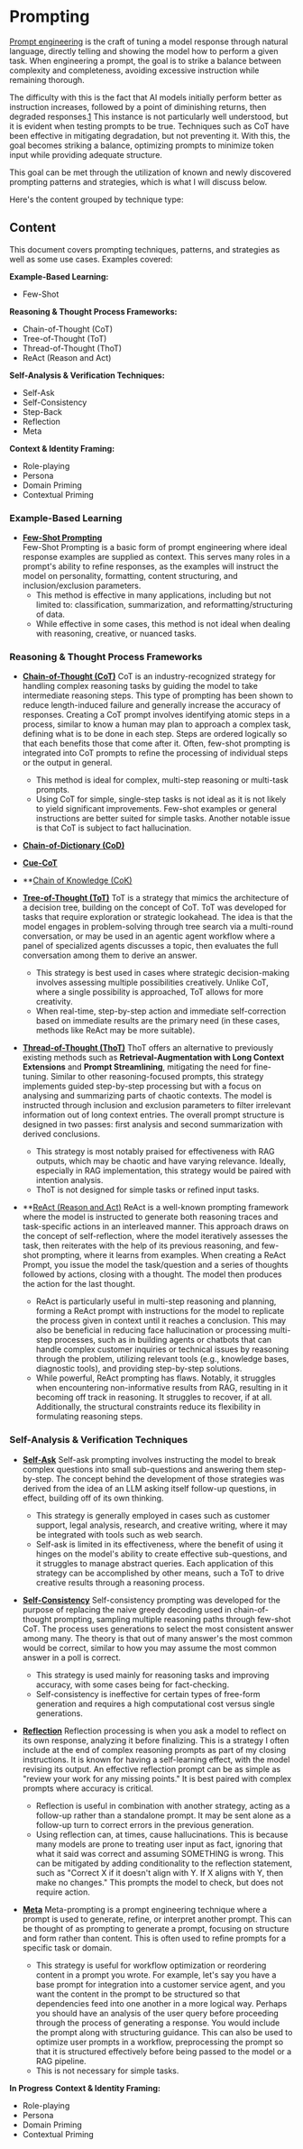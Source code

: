 # Prompting
[Prompt engineering](https://www.ibm.com/think/topics/prompt-engineering) is the craft of tuning a model response through natural language, directly telling and showing the model how to perform a given task. When engineering a prompt, the goal is to strike a balance between complexity and completeness, avoiding excessive instruction while remaining thorough. 

The difficulty with this is the fact that AI models initially perform better as instruction increases, followed by a point of diminishing returns, then degraded responses.[1](https://arxiv.org/html/2402.14848v1) This instance is not particularly well understood, but it is evident when testing prompts to be true. Techniques such as CoT have been effective in mitigating degradation, but not preventing it. With this, the goal becomes striking a balance, optimizing prompts to minimize token input while providing adequate structure. 

This goal can be met through the utilization of known and newly discovered prompting patterns and strategies, which is what I will discuss below.

Here's the content grouped by technique type:

## Content
This document covers prompting techniques, patterns, and strategies as well as some use cases. Examples covered:

**Example-Based Learning:**
- Few-Shot

**Reasoning & Thought Process Frameworks:**
- Chain-of-Thought (CoT)
- Tree-of-Thought (ToT)
- Thread-of-Thought (ThoT)
- ReAct (Reason and Act)

**Self-Analysis & Verification Techniques:**
- Self-Ask
- Self-Consistency
- Step-Back
- Reflection
- Meta

**Context & Identity Framing:**
- Role-playing
- Persona
- Domain Priming
- Contextual Priming

### Example-Based Learning
- **[Few-Shot Prompting](https://www.promptingguide.ai/techniques/fewshot)**<br>
Few-Shot Prompting is a basic form of prompt engineering where ideal response examples are supplied as context. This serves many roles in a prompt's ability to refine responses, as the examples will instruct the model on personality, formatting, content structuring, and inclusion/exclusion parameters.
  - This method is effective in many applications, including but not limited to: classification, summarization, and   reformatting/structuring of data.
  - While effective in some cases, this method is not ideal when dealing with reasoning, creative, or nuanced tasks.

### Reasoning & Thought Process Frameworks
- **[Chain-of-Thought (CoT)](https://www.promptingguide.ai/techniques/cot)**
CoT is an industry-recognized strategy for handling complex reasoning tasks by guiding the model to take intermediate reasoning steps. This type of prompting has been shown to reduce length-induced failure and generally increase the accuracy of responses. Creating a CoT prompt involves identifying atomic steps in a process, similar to know a human may plan to approach a complex task, defining what is to be done in each step. Steps are ordered logically so that each benefits those that come after it. Often, few-shot prompting is integrated into CoT prompts to refine the processing of individual steps or the output in general.
  - This method is ideal for complex, multi-step reasoning or multi-task prompts.
  - Using CoT for simple, single-step tasks is not ideal as it is not likely to yield significant improvements. Few-shot examples or general instructions are better suited for simple tasks. Another notable issue is that CoT is subject to fact hallucination.
 
- **[Chain-of-Dictionary (CoD)](https://learnprompting.org/docs/advanced/few_shot/chain-of-dictionary)**


- **[Cue-CoT](https://learnprompting.org/docs/advanced/few_shot/cue-based-chain-of-thought)**


- **[Chain of Knowledge (CoK)](https://learnprompting.org/docs/advanced/few_shot/chain-of-knowledge)


- **[Tree-of-Thought (ToT)](https://www.promptingguide.ai/techniques/tot)**
ToT is a strategy that mimics the architecture of a decision tree, building on the concept of CoT. ToT was developed for tasks that require exploration or strategic lookahead. The idea is that the model engages in problem-solving through tree search via a multi-round conversation, or may be used in an agentic agent workflow where a panel of specialized agents discusses a topic, then evaluates the full conversation among them to derive an answer.
  - This strategy is best used in cases where strategic decision-making involves assessing multiple possibilities creatively. Unlike CoT, where a single possibility is approached, ToT allows for more creativity.
  - When real-time, step-by-step action and immediate self-correction based on immediate results are the primary need (in these cases, methods like ReAct may be more suitable).
  
- **[Thread-of-Thought (ThoT)](https://learnprompting.org/docs/advanced/thought_generation/thread_of_thought?srsltid=AfmBOooTUTfjMTfhx9e1pvHO2GF3-19yBgQq8pOe-8NeiaabzIisEn0Q)**
ThoT offers an alternative to previously existing methods such as **Retrieval-Augmentation with Long Context Extensions** and **Prompt Streamlining**, mitigating the need for fine-tuning. Similar to other reasoning-focused prompts, this strategy implements guided step-by-step processing but with a focus on analysing and summarizing parts of chaotic contexts. The model is instructed through inclusion and exclusion parameters to filter irrelevant information out of long context entries. The overall prompt structure is designed in two passes: first analysis and second summarization with derived conclusions.
  - This strategy is most notably praised for effectiveness with RAG outputs, which may be chaotic and have varying relevance. Ideally, especially in RAG implementation, this strategy would be paired with intention analysis.
  - ThoT is not designed for simple tasks or refined input tasks.
  
- **[ReAct (Reason and Act)](https://www.promptingguide.ai/techniques/react)
ReAct is a well-known prompting framework where the model is instructed to generate both reasoning traces and task-specific actions in an interleaved manner. This approach draws on the concept of self-reflection, where the model iteratively assesses the task, then reiterates with the help of its previous reasoning, and few-shot prompting, where it learns from examples. When creating a ReAct Prompt, you issue the model the task/question and a series of thoughts followed by actions, closing with a thought. The model then produces the action for the last thought.
  - ReAct is particularly useful in multi-step reasoning and planning, forming a ReAct prompt with instructions for the model to replicate the process given in context until it reaches a conclusion. This may also be beneficial in reducing face hallucination or processing multi-step processes, such as in building agents or chatbots that can handle complex customer inquiries or technical issues by reasoning through the problem, utilizing relevant tools (e.g., knowledge bases, diagnostic tools), and providing step-by-step solutions.
  - While powerful, ReAct prompting has flaws. Notably, it struggles when encountering non-informative results from RAG, resulting in it becoming off track in reasoning. It struggles to recover, if at all. Additionally, the structural constraints reduce its flexibility in formulating reasoning steps.
 
### Self-Analysis & Verification Techniques
- **[Self-Ask](https://learnprompting.org/docs/advanced/few_shot/self_ask?srsltid=AfmBOoqWZcIZV8xVIb4VgaK3xyL1jIg2I2xvGj_hBv-70sYULpxCHHiO)**
Self-ask prompting involves instructing the model to break complex questions into small sub-questions and answering them step-by-step. The concept behind the development of those strategies was derived from the idea of an LLM asking itself follow-up questions, in effect, building off of its own thinking.
  - This strategy is generally employed in cases such as customer support, legal analysis, research, and creative writing, where it may be integrated with tools such as web search.
  - Self-ask is limited in its effectiveness, where the benefit of using it hinges on the model's ability to create effective  sub-questions, and it struggles to manage abstract queries. Each application of this strategy can be accomplished by other means, such a ToT to drive creative results through a reasoning process.

- **[Self-Consistency](https://www.promptingguide.ai/techniques/consistency)**
Self-consistency prompting was developed for the purpose of replacing the naive greedy decoding used in chain-of-thought prompting, sampling multiple reasoning paths through few-shot CoT. The process uses generations to select the most consistent answer among many. The theory is that out of many answer's the most common would be correct, similar to how you may assume the most common answer in a poll is correct.
  - This strategy is used mainly for reasoning tasks and improving accuracy, with some cases being for fact-checking.
  - Self-consistency is ineffective for certain types of free-form generation and requires a high computational cost versus single generations.
    
- **[Reflection](https://www.linkedin.com/pulse/day-16-reflection-prompting-teaching-ai-self-evaluate-gupta-uvyye/)**
Reflection processing is when you ask a model to reflect on its own response, analyzing it before finalizing. This is a strategy I often include at the end of complex reasoning prompts as part of my closing instructions. It is known for having a self-learning effect, with the model revising its output. An effective reflection prompt can be as simple as "review your work for any missing points." It is best paired with complex prompts where accuracy is critical.
  - Reflection is useful in combination with another strategy, acting as a follow-up rather than a standalone prompt. It may be sent alone as a follow-up turn to correct errors in the previous generation.
  - Using reflection can, at times, cause hallucinations. This is because many models are prone to treating user input as fact, ignoring that what it said was correct and assuming SOMETHING is wrong. This can be mitigated by adding conditionality to the reflection statement, such as "Correct X if it doesn't align with Y. If X aligns with Y, then make no changes." This prompts the model to check, but does not require action.

- **[Meta](https://www.promptingguide.ai/techniques/meta-prompting)**
Meta-prompting is a prompt engineering technique where a prompt is used to generate, refine, or interpret another prompt. This can be thought of as prompting to generate a prompt, focusing on structure and form rather than content. This is often used to refine prompts for a specific task or domain.
  - This strategy is useful for workflow optimization or reordering content in a prompt you wrote. For example, let's say you have a base prompt for integration into a customer service agent, and you want the content in the prompt to be structured so that dependencies feed into one another in a more logical way. Perhaps you should have an analysis of the user query before proceeding through the process of generating a response. You would include the prompt along with structuring guidance. This can also be used to optimize user prompts in a workflow, preprocessing the prompt so that it is structured effectively before being passed to the model or a RAG pipeline.
  - This is not necessary for simple tasks.

**In Progress**
**Context & Identity Framing:**
- Role-playing
- Persona
- Domain Priming
- Contextual Priming






